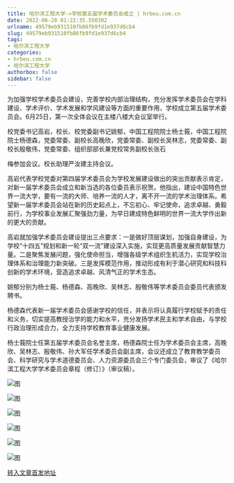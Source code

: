 ```yaml
---
title: 哈尔滨工程大学->学校第五届学术委员会成立 | hrbeu.com.cn
date: 2022-06-28 01:22:35.550302
urlname: 49579eb931510fb86fb9fd1e937d6cb4
slug: 49579eb931510fb86fb9fd1e937d6cb4
tags: 
- 哈尔滨工程大学
categories:
- hrbeu.com.cn
- 哈尔滨工程大学
authorbox: false
sidebar: false
---
```

为加强学校学术委员会建设，完善学校内部治理结构，充分发挥学术委员会在学科建设、学术评价、学术发展和学风建设等方面的重要作用，学校成立第五届学术委员会。6月25日，第一次全体会议在主楼八楼大会议室举行。

校党委书记高岩，校长、校党委副书记姚郁，中国工程院院士杨士莪，中国工程院院士杨德森，党委常委、副校长高晚欣，党委常委、副校长吴林志，党委常委、副校长殷敬伟，党委常委、组织部部长兼党校常务副校长张石
<!--more-->
梅参加会议。校长助理严汝建主持会议。

高岩代表学校党委对第四届学术委员会为学校发展建设做出的突出贡献表示肯定，对新一届学术委员会成立和新当选的各位委员表示祝贺。他指出，建设中国特色世界一流大学，要有一流的大师、培养一流的人才，离不开一流的学术治理体系。希望新一届学术委员会站在新的历史起点上，不忘初心、牢记使命，追求卓越、勇毅前行，为学校事业发展汇聚强劲力量，为早日建成特色鲜明的世界一流大学作出新的更大的贡献。

高岩就加强学术委员会建设提出三点要求：一是做好顶层谋划，加强自身建设，为学校“十四五”规划和新一轮“双一流”建设深入实施，实现更高质量发展贡献智慧力量。二是聚焦发展问题，强化使命担当，增强各级学术组织生机活力，实现学校治理体系和治理能力新突破。三是发挥模范作用，推动形成有利于潜心研究和科技科创新的学术环境，营造追求卓越、风清气正的学术生态。

姚郁分别为杨士莪、杨德森、高晚欣、吴林志、殷敬伟等学术委员会委员代表颁发聘书。

杨德森代表新一届学术委员会感谢学校的信任，并表示将认真履行学校赋予的责任和义务，切实提高教授治学的能力和水平，充分发扬学术民主和学术自由，与学校行政治理形成合力，全力支持学校教育事业健康发展。

杨士莪院士任第五届学术委员会名誉主席，杨德森院士任为学术委员会主席，高晚欣、吴林志、殷敬伟、孙大军任学术委员会副主席，会议还成立了教育教学委员会、科学研究与学术道德委员会、人力资源委员会三个专门委员会，审议了《哈尔滨工程大学学术委员会章程（修订）》（审议稿）。

![图](http://gongxue.cn/__local/0/0D/61/4BBC46CF575EDFD483C4211B0C0_DC9FF995_21BF7.png)

![图](http://gongxue.cn/__local/D/92/4C/8C8D4A3855C3A47D3BBDFCCDFE9_12EF8490_108A9.png)

![图](http://gongxue.cn/__local/8/1E/59/3A1B27BA047C42BD75DFD429CD8_BD519410_13274.png)

![图](http://gongxue.cn/__local/2/10/91/4FE1623588C7A62E0B15363BA8E_E24CC955_136A4.jpg)

![图](http://gongxue.cn/__local/A/C3/FD/95AB5DFB2F0A961D4DDAE46D235_503753AB_1019D.png)

![图](http://gongxue.cn/__local/8/B0/7E/32699FE3E1CD06E45B84E86A604_B21FFDA5_1871D.jpg)

[转入文章首发地址](http://gongxue.cn/info/1141/72234.htm)